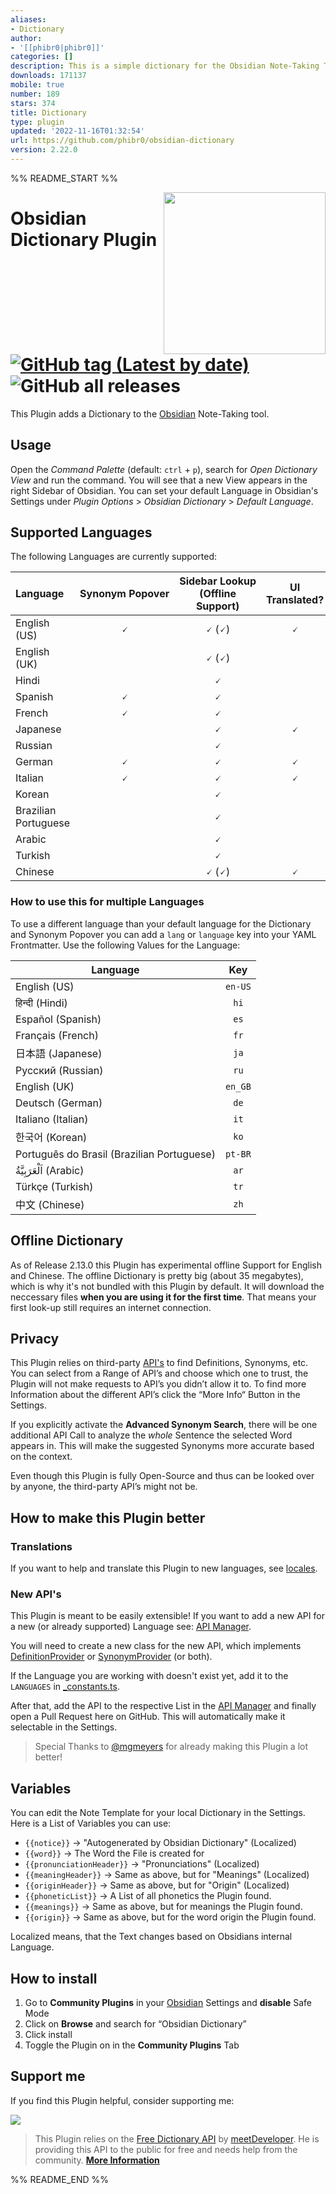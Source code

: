 ```yaml
---
aliases:
- Dictionary
author:
- '[[phibr0|phibr0]]'
categories: []
description: This is a simple dictionary for the Obsidian Note-Taking Tool.
downloads: 171137
mobile: true
number: 189
stars: 374
title: Dictionary
type: plugin
updated: '2022-11-16T01:32:54'
url: https://github.com/phibr0/obsidian-dictionary
version: 2.22.0
---
```


%% README_START %%

<img align="right" style="width: 27vw" src="https://media.discordapp.net/attachments/796853434397360128/847198380878069771/Screen_Shot_2021-05-26_at_12.43.43_PM.png?width=736&height=676">

# Obsidian Dictionary Plugin [![GitHub tag (Latest by date)](https://img.shields.io/github/v/tag/phibr0/obsidian-dictionary)](https://github.com/phibr0/obsidian-dictionary/releases) ![GitHub all releases](https://img.shields.io/github/downloads/phibr0/obsidian-dictionary/total)

This Plugin adds a Dictionary to the [Obsidian](https://obsidian.md) Note-Taking tool.

## Usage

Open the *Command Palette* (default: `ctrl` + `p`), search for *Open Dictionary View* and run the command. You will see that a new View appears in the right Sidebar of Obsidian. You can set your default Language in Obsidian's Settings under *Plugin Options* > *Obsidian Dictionary* > *Default Language*.

## Supported Languages

The following Languages are currently supported:

| Language             | Synonym Popover | Sidebar Lookup (Offline Support) | UI Translated? |
|:-------------------- |:---------------:|:--------------:|:-----------:|
| English (US)         |        🗸        |       🗸  (🗸)       |🗸|
| English (UK)         |                 |       🗸 (🗸)       ||
| Hindi                |                 |       🗸        ||
| Spanish              |        🗸        |       🗸        ||
| French               |        🗸        |       🗸        ||
| Japanese             |                 |       🗸        |🗸|
| Russian              |                 |       🗸        ||
| German               |        🗸        |       🗸        |🗸|
| Italian              |        🗸        |       🗸        |🗸|
| Korean               |                 |       🗸        ||
| Brazilian Portuguese |                 |       🗸        ||
| Arabic               |                 |       🗸        ||
| Turkish              |                 |       🗸        | |
| Chinese | | 🗸 (🗸) | 🗸 |

### How to use this for multiple Languages

To use a different language than your default language for the Dictionary and Synonym Popover you can add a `lang` or `language` key into your YAML Frontmatter. Use the following Values for the Language:

| Language | Key |
|---|:---:|
English (US)|`en-US`
हिन्दी (Hindi)|`hi`
Español (Spanish)|`es`
Français (French)|`fr`
日本語 (Japanese)|`ja`
Русский (Russian)|`ru`
English (UK)|`en_GB`
Deutsch (German)|`de`
Italiano (Italian)|`it`
한국어 (Korean)|`ko`
Português do Brasil (Brazilian Portuguese)|`pt-BR`
اَلْعَرَبِيَّةُ‎ (Arabic)|`ar`
Türkçe (Turkish)|`tr`
中文 (Chinese)|`zh`

## Offline Dictionary

As of Release 2.13.0 this Plugin has experimental offline Support for English and Chinese. The offline Dictionary is pretty big (about 35 megabytes), which is why it's not bundled with this Plugin by default. It will download the neccessary files **when you are using it for the first time**. That means your first look-up still requires an internet connection.

## Privacy

This Plugin relies on third-party [API's](https://en.wikipedia.org/wiki/API) to find Definitions, Synonyms, etc. You can select from a Range of API’s and choose which one to trust, the Plugin will not make requests to API’s you didn’t allow it to. To find more Information about the different API’s click the “More Info“ Button in the Settings.

If you explicitly activate the **Advanced Synonym Search**, there will be one additional API Call to analyze the *whole* Sentence the selected Word appears in. This will make the suggested Synonyms more accurate based on the context.

Even though this Plugin is fully Open-Source and thus can be looked over by anyone, the third-party API’s might not be.

## How to make this Plugin better

### Translations

If you want to help and translate this Plugin to new languages, see [locales](https://github.com/phibr0/obsidian-dictionary/tree/master/src/l10n/locale).

### New API's

This Plugin is meant to be easily extensible! If you want to add a new API for a new (or already supported) Language see: [API Manager](src/apiManager.ts).

You will need to create a new class for the new API, which implements [DefinitionProvider](src/api/types.ts) or [SynonymProvider](src/api/types.ts) (or both).

If the Language you are working with doesn't exist yet, add it to the `LANGUAGES` in [_constants.ts](src/_constants.ts).

After that, add the API to the respective List in the [API Manager](src/apiManager.ts) and finally open a Pull Request here on GitHub.
This will automatically make it selectable in the Settings.

> Special Thanks to [@mgmeyers](https://github.com/mgmeyers) for already making this Plugin a lot better!

## Variables

You can edit the Note Template for your local Dictionary in the Settings. Here is a List of Variables you can use:

- `{{notice}}` → "Autogenerated by Obsidian Dictionary" (Localized)
- `{{word}}` → The Word the File is created for
- `{{pronunciationHeader}}` → "Pronunciations" (Localized)
- `{{meaningHeader}}` → Same as above, but for "Meanings" (Localized)
- `{{originHeader}}` → Same as above, but for "Origin" (Localized)
- `{{phoneticList}}` → A List of all phonetics the Plugin found.
- `{{meanings}}` → Same as above, but for meanings the Plugin found.
- `{{origin}}` → Same as above, but for the word origin the Plugin found.

Localized means, that the Text changes based on Obsidians internal Language.

## How to install

1. Go to **Community Plugins** in your [Obsidian](https://www.obsidian.md) Settings and **disable** Safe Mode
2. Click on **Browse** and search for “Obsidian Dictionary”
3. Click install
4. Toggle the Plugin on in the **Community Plugins** Tab

## Support me

If you find this Plugin helpful, consider supporting me:

<a href="https://www.buymeacoffee.com/phibr0"><img src="https://img.buymeacoffee.com/button-api/?text=Buy me a coffee&emoji=&slug=phibr0&button_colour=5F7FFF&font_colour=ffffff&font_family=Inter&outline_colour=000000&coffee_colour=FFDD00"></a>

> This Plugin relies on the [Free Dictionary API](https://dictionaryapi.dev/) by [meetDeveloper](https://github.com/meetDeveloper). He is providing this API to the public for free and needs help from the community. [**More Information**](https://github.com/meetDeveloper/freeDictionaryAPI#important-note)


%% README_END %%